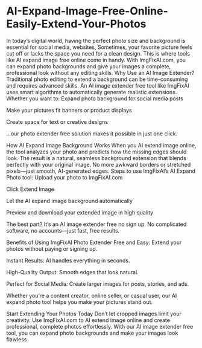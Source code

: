 # AI-Expand-Image-Free-Online-Easily-Extend-Your-Photos
In today’s digital world, having the perfect photo size and background is essential for social media, websites, Sometimes, your favorite picture feels cut off or lacks the space you need for a clean design. This is where tools like AI expand image free online come in handy. With ImgFixAI.com, you can expand photo backgrounds and give your images a complete, professional look without any editing skills.
Why Use an AI Image Extender?
Traditional photo editing to extend a background can be time-consuming and requires advanced skills. An AI image extender free tool like ImgFixAI uses smart algorithms to automatically generate realistic extensions. Whether you want to:
Expand photo background for social media posts


Make your pictures fit banners or product displays


Create space for text or creative designs


…our photo extender free solution makes it possible in just one click.

How AI Expand Image Background Works
When you AI extend image online, the tool analyzes your photo and predicts how the missing edges should look. The result is a natural, seamless background extension that blends perfectly with your original image. No more awkward borders or stretched pixels—just smooth, AI-generated edges.
Steps to use ImgFixAI’s AI Expand Photo tool:
Upload your photo to ImgFixAI.com


Click Extend Image


Let the AI expand image background automatically


Preview and download your extended image in high quality


The best part? It’s an AI image extender free no sign up. No complicated software, no accounts—just fast, free results.

Benefits of Using ImgFixAI Photo Extender
Free and Easy: Extend your photos without paying or signing up.


Instant Results: AI handles everything in seconds.


High-Quality Output: Smooth edges that look natural.


Perfect for Social Media: Create larger images for posts, stories, and ads.


Whether you’re a content creator, online seller, or casual user, our AI expand photo tool helps you make your pictures stand out.

Start Extending Your Photos Today
Don’t let cropped images limit your creativity. Use ImgFixAI.com to AI extend image online and create professional, complete photos effortlessly. With our AI image extender free tool, you can expand photo backgrounds and make your images look flawless
